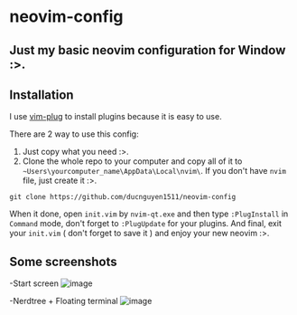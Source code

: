 # neovim-config
Just my basic neovim configuration for Window :>.
---
## Installation

I use [vim-plug](https://github.com/junegunn/vim-plug) to install plugins because it is easy to use.

There are 2 way to use this config:
1. Just copy what you need :>.
2. Clone the whole repo to your computer and copy all of it to `~Users\yourcomputer_name\AppData\Local\nvim\`. If you don't have `nvim` file, just create it :>.

```git
git clone https://github.com/ducnguyen1511/neovim-config
```

When it done, open `init.vim` by `nvim-qt.exe` and then type `:PlugInstall` in `Command` mode, don't forget to `:PlugUpdate` for your plugins. And final, exit your `init.vim` ( don't forget to save it ) and enjoy your new neovim :>. 

## Some screenshots 

-Start screen
![image](https://user-images.githubusercontent.com/47920109/135983840-ff618a64-fc43-475d-878e-511bee49b36e.png)

-Nerdtree + Floating terminal
![image](https://user-images.githubusercontent.com/47920109/135984322-2448003c-43bc-4174-8371-94c6c2708be6.png)
